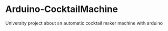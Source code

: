# Arduino-CocktailMachine
University project about an automatic cocktail maker machine with arduino
